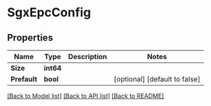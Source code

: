 # SgxEpcConfig

## Properties

Name | Type | Description | Notes
------------ | ------------- | ------------- | -------------
**Size** | **int64** |  |
**Prefault** | **bool** |  | [optional] [default to false]

[[Back to Model list]](../README.md#documentation-for-models) [[Back to API list]](../README.md#documentation-for-api-endpoints) [[Back to README]](../README.md)


